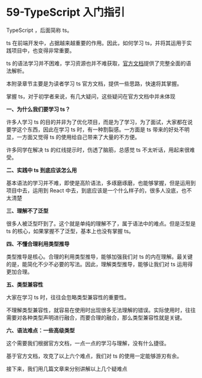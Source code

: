 # 59-TypeScript 入门指引

TypeScript ，后面简称 ts。

ts 在前端开发中，占据越来越重要的作用。因此，如何学习 ts，并将其运用于实践项目中，也变得非常重要。

ts 的语法学习并不困难，学习资源也并不难获取，[官方文档](https://www.tslang.cn/docs/release-notes/typescript-3.1.html)提供了完整全面的语法解析。

本附录章节主要是为读者学习 ts 官方文档，提供一些思路，快速将其掌握。

掌握 ts，对于初学者来说，有几大疑问，这些疑问在官方文档中并未体现

**一、为什么我们要学习 ts？**

许多人学习 ts 的目的并非为了优化项目，而是为了学习，为了面试，大家都在说要学这个东西，因此在学习 ts 时，有一种割裂感。一方面是 ts 带来的好处不明显，一方面又觉得 ts 的使用给自己带来了大量的不方便。

许多同学在解决 ts 的红线提示时，伤透了脑筋，总感觉 ts 不太听话，用起来很难受。

**二、实践中 ts 到底应该怎么用**

基本语法的学习并不难，即使是高阶语法，多琢磨琢磨，也能够掌握，但是运用到项目中去，运用到 React 中去，到底应该是一个什么样子的，很多人没底，也不太清楚

**三、理解不了泛型**

很多人被泛型吓到了。这个就是单纯的理解不了，属于语法中的难点。但是泛型是 ts 的核心，如果掌握不了泛型，基本上也没有掌握 ts。

**四、不懂合理利用类型推导**

类型推导是核心。合理的利用类型推导，能够加强我们对 ts 的内在理解。最关键的是，能简化不少不必要的写法。因此，理解类型推导，能够让我们对 ts 运用得更加合理。

**五、类型兼容性**

大家在学习 ts 时，往往会忽略类型兼容性的重要性。

不理解类型兼容性，就容易在使用时出现很多无法理解的错误。实际使用时，往往需要对各种类型声明进行融合，而要合理的融合，那么类型兼容性就是关键。

**六、语法难点：一些高级类型**

这个需要我们根据官方文档，一点一点的学习与理解，没有什么捷径。

基于官方文档，攻克了以上六个难点，我们对 ts 的使用一定能够游刃有余。

接下来，我们用几篇文章来分别讲解以上几个疑难点
